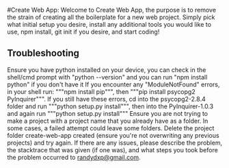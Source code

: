 #Create Web App:
Welcome to Create Web App, the purpose is to remove the strain of creating all the boilerplate
for a new web project. Simply pick what initial setup you desire, install any additional tools
you would like to use, npm install, git init if you desire, and start coding!

## Troubleshooting
  Ensure you have python installed on your device, you can check in the shell/cmd prompt with "python --version" and you can run "npm install python" if you don't have it
  If you encounter any "ModuleNotFound" errors, in your shell run: """npm install pip""", then """pip install psycopg2 PyInquirer""". If you still have these errors, cd into the psycopg2-2.8.4 folder and run """python setup.py install""", then into the PyInquirer-1.0.3 and again run """python setup.py install"""
  Ensure you are not trying to make a project with a project name that you already have as a folder. In some cases, a failed attempt could leave some folders. Delete the project folder create-web-app created (ensure you're not overwriting any previous projects) and try again.
If there are any issues, please describe the problem, the stacktrace that was given (if one was), and what steps you took before the problem occurred to randydxp@gmail.com.
